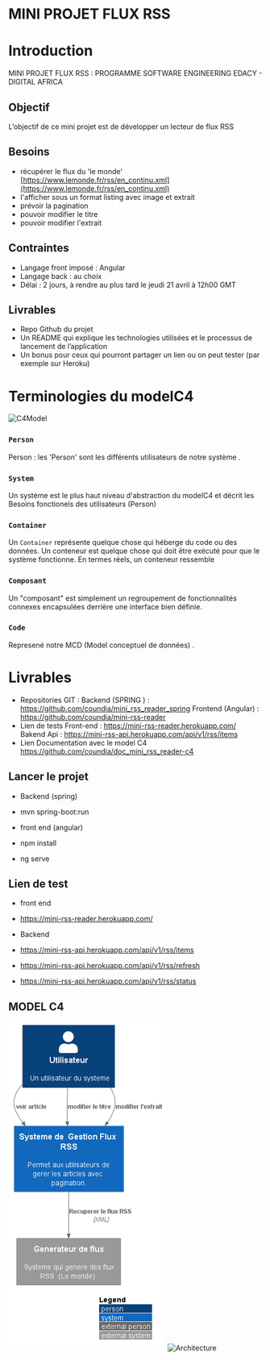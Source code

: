 # MINI PROJET FLUX RSS

# Introduction

MINI PROJET FLUX RSS :
PROGRAMME SOFTWARE ENGINEERING EDACY - DIGITAL AFRICA

## Objectif

L’objectif de ce mini projet est de développer un lecteur de flux RSS

## Besoins   

- récupérer le flux du 'le monde' [https://www.lemonde.fr/rss/en_continu.xml](https://www.lemonde.fr/rss/en_continu.xml)
- l'afficher sous un format listing avec image et extrait
- prévoir la pagination
- pouvoir modifier le titre
- pouvoir modifier l'extrait

## Contraintes

- Langage front imposé : Angular 
- Langage back : au choix 
- Délai : 2 jours, à rendre au plus tard le jeudi 21 avril à 12h00 GMT

## Livrables

- Repo Github du projet
- Un README qui explique les technologies utilisées et le processus de lancement de l’application
- Un bonus pour ceux qui pourront partager un lien ou on peut tester (par exemple sur Heroku)

# Terminologies du modelC4

![C4Model](https://c4model.com/img/abstractions.png)

### `Person`

Person : les 'Person' sont les différents utilisateurs de  notre système .

### `System`

Un système est le plus haut niveau d'abstraction du modelC4 et décrit les Besoins fonctionels des utilisateurs (Person)

### `Container`

Un `Container` représente quelque chose qui héberge du code ou des données. Un conteneur est quelque chose qui doit être
exécuté pour que le système fonctionne. En termes réels, un conteneur ressemble  

### `Composant`

 Un "composant" est simplement un regroupement de fonctionnalités connexes encapsulées derrière une
interface bien définie.  
 

### `Code`

Represené  notre MCD (Model conceptuel de données) .


# Livrables

- Repositories GIT :
  Backend (SPRING ) :  https://github.com/coundia/mini_rss_reader_spring
  Frontend (Angular)  : https://github.com/coundia/mini-rss-reader
- Lien de tests
  Front-end : https://mini-rss-reader.herokuapp.com/
  Bakend Api : https://mini-rss-api.herokuapp.com/api/v1/rss/items
- Lien Documentation avec le model C4
  https://github.com/coundia/doc_mini_rss_reader-c4

## Lancer le projet
- Backend (spring)
- mvn spring-boot:run


- front end (angular)
- npm  install
- ng serve

## Lien de test
- front end
- https://mini-rss-reader.herokuapp.com/

- Backend
- https://mini-rss-api.herokuapp.com/api/v1/rss/items
- https://mini-rss-api.herokuapp.com/api/v1/rss/refresh
- https://mini-rss-api.herokuapp.com/api/v1/rss/status


## MODEL C4

![Conext](context.png)
![Architecture](architecture.png)


